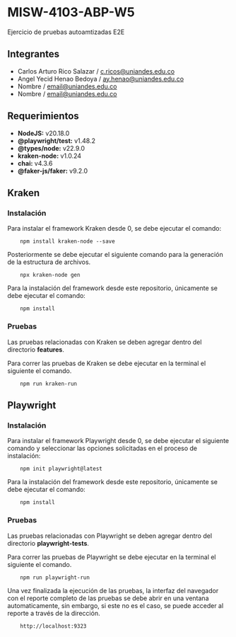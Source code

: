 # MISW-4103-ABP-W5

Ejercicio de pruebas autoamtizadas E2E

## Integrantes

- Carlos Arturo Rico Salazar / [c.ricos@uniandes.edu.co](c.ricos@uniandes.edu.co)
- Angel Yecid Henao Bedoya / [ay.henao@uniandes.edu.co](ay.henao@uniandes.edu.co)
- Nombre / [email@uniandes.edu.co](email@uniandes.edu.co)
- Nombre / [email@uniandes.edu.co](email@uniandes.edu.co)

## Requerimientos

- **NodeJS:** v20.18.0
- **@playwright/test:** v1.48.2
- **@types/node:** v22.9.0
- **kraken-node:** v1.0.24
- **chai:** v4.3.6
- **@faker-js/faker:** v9.2.0

## Kraken

### Instalación

Para instalar el framework Kraken desde 0, se debe ejecutar el comando:

```shell
    npm install kraken-node --save
```

Posteriormente se debe ejecutar el siguiente comando para la generación de la estructura de archivos.

```shell
    npx kraken-node gen
```

Para la instalación del framework desde este repositorio, únicamente se debe ejecutar el comando:

```shell
    npm install
```

### Pruebas

Las pruebas relacionadas con Kraken se deben agregar dentro del directorio **features**.

Para correr las pruebas de Kraken se debe ejecutar en la terminal el siguiente el comando.

```shell
    npm run kraken-run
```

## Playwright

### Instalación

Para instalar el framework Playwright desde 0, se debe ejecutar el siguiente comando y seleccionar las opciones solicitadas en el proceso de instalación:

```shell
    npm init playwright@latest
```

Para la instalación del framework desde este repositorio, únicamente se debe ejecutar el comando:

```shell
    npm install
```

### Pruebas

Las pruebas relacionadas con Playwright se deben agregar dentro del directorio **playwright-tests**.

Para correr las pruebas de Playwright se debe ejecutar en la terminal el siguiente el comando.

```shell
    npm run playwright-run
```

Una vez finalizada la ejecución de las pruebas, la interfaz del navegador con el reporte completo de las pruebas se debe abrir en una ventana automaticamente, sin embargo, si este no es el caso, se puede acceder al reporte a través de la dirección.

```shell
    http://localhost:9323
```
